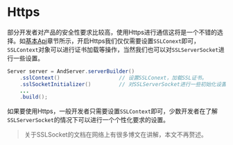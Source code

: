 # Https

部分开发者对产品的安全性要求比较高，使用Https进行通信这将是一个不错的选择。如[基本Api](../base/api.md)章节所示，开启Https我们仅仅需要设置`SSLConext`即可，`SSLContext`对象可以进行证书加载等操作，当然我们也可以对`SSLServerSocket`进行一些设置。

```java
Server server = AndServer.serverBuilder()
	.sslContext()                   // 设置SSLConext，加载SSL证书。
	.sslSocketInitializer()         // 对SSLServerSocket进行一些初始化设置。
	...
	.build();
```

如果要使用Https，一般开发者只需要设置`SSLContext`即可，少数开发者在了解`SSLServerSocket`的情况下可以进行一个个性化要求的设置。

> 关于SSLSocket的文档在网络上有很多博文在讲解，本文不再赘述。